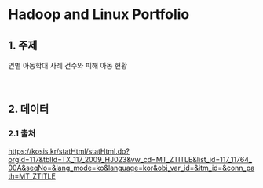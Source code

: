 # **Hadoop and Linux Portfolio**

## 1. 주제
연별 아동학대 사례 건수와 피해 아동 현황
<br>
<br>
<br>
## 2. 데이터
### 2.1 출처

https://kosis.kr/statHtml/statHtml.do?orgId=117&tblId=TX_117_2009_HJ023&vw_cd=MT_ZTITLE&list_id=117_11764_00A&seqNo=&lang_mode=ko&language=kor&obj_var_id=&itm_id=&conn_path=MT_ZTITLE
